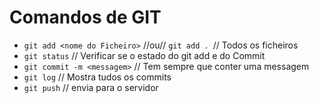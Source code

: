 # Comandos de GIT
*  ``` git add <nome do Ficheiro> ``` //ou// ```git add . ```// Todos os ficheiros
* ``` git status ``` // Verificar se o estado do git add e do Commit
* ``` git commit -m <messagem> ``` // Tem sempre que conter uma messagem
* ``` git log ``` // Mostra tudos os commits 
* ``` git push ``` // envia para o servidor 